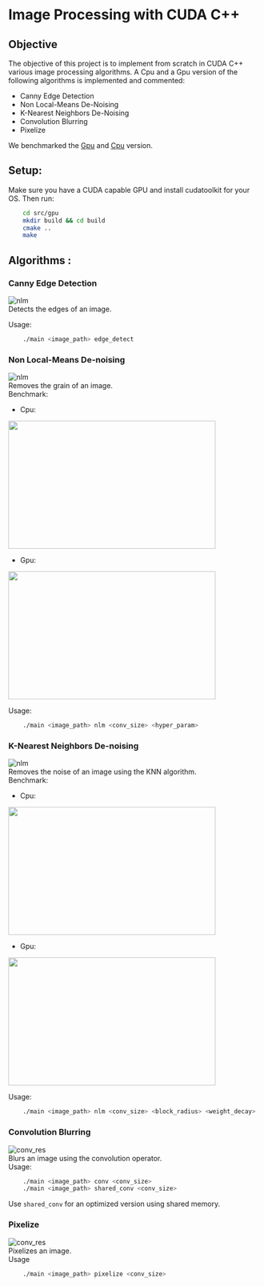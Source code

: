 # Image Processing with CUDA C++

## Objective
The objective of this project is to implement from scratch in CUDA C++ various image processing algorithms.
A Cpu and a Gpu version of the following algorithms is implemented and commented:
- Canny Edge Detection
- Non Local-Means De-Noising
- K-Nearest Neighbors De-Noising
- Convolution Blurring
- Pixelize

We benchmarked the [Gpu](https://github.com/kartavyaantani/CUDA_IMAGE_PROCESSING/blob/main/img-processing-cuda-master/src/gpu/bench/benchs.ipynb) and [Cpu](https://github.com/kartavyaantani/CUDA_IMAGE_PROCESSING/blob/main/img-processing-cuda-master/src/cpu/bench/benchs.ipynb) version.

## Setup:
Make sure you have a CUDA capable GPU and install cudatoolkit for your OS.
Then run:
```bash
    cd src/gpu
    mkdir build && cd build
    cmake ..
    make
```

## Algorithms :
### Canny Edge Detection
![nlm](images/edge_detect.jpg)
<br>
Detects the edges of an image.
<br>

Usage:
```bash
    ./main <image_path> edge_detect
```

### Non Local-Means De-noising
![nlm](images/nlm_results.jpg)
<br>
Removes the grain of an image.
<br>
Benchmark:
- Cpu:

<img src="images/bench_cpu_nlm_514.png" height="256" width="414">

- Gpu:

<img src="images/bench_gpu_nlm_514.png" height="256" width="414">

Usage:
```bash
    ./main <image_path> nlm <conv_size> <hyper_param>
```

### K-Nearest Neighbors De-noising
![nlm](images/knn_results.jpg)
<br>
Removes the noise of an image using the KNN algorithm.
<br>
Benchmark:
- Cpu:

<img src="images/bench_cpu_knn.png" height="256" width="414">

- Gpu:

<img src="images/bench_gpu_knn.png" height="256" width="414">

Usage:
```bash
    ./main <image_path> nlm <conv_size> <block_radius> <weight_decay>
```

### Convolution Blurring
![conv_res](images/conv_res.jpg)
<br>
Blurs an image using the convolution operator.
<br>
Usage:
```bash
    ./main <image_path> conv <conv_size>
    ./main <image_path> shared_conv <conv_size>
```
Use `shared_conv` for an optimized version using shared memory.

### Pixelize
![conv_res](images/pixelize.jpg)
<br>
Pixelizes an image.
<br>
Usage
```bash
    ./main <image_path> pixelize <conv_size>
```
